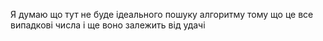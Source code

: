Я думаю що тут не буде ідеального пошуку алгоритму тому що це все випадкові числа і ще воно залежить від удачі
